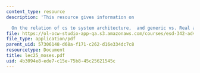 ```yaml
---
content_type: resource
description: 'This resource gives information on

  On the relation of cs to system architecture,  and generic vs. Real architectures.'
file: https://ol-ocw-studio-app-qa.s3.amazonaws.com/courses/esd-342-advanced-system-architecture-spring-2006/4b3094e8ede7c15e75b845c25621545c_lec25_moses.pdf
file_type: application/pdf
parent_uid: 57306148-d68a-f171-c262-d16e334dc7c8
resourcetype: Document
title: lec25_moses.pdf
uid: 4b3094e8-ede7-c15e-75b8-45c25621545c
---
```

